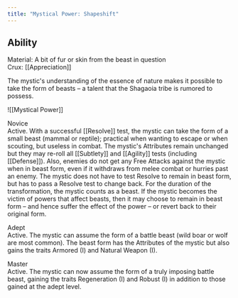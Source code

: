 ```yaml
---
title: "Mystical Power: Shapeshift"
---
```

## Ability
Material: A bit of fur or skin from the beast in question<br>Crux: [[Appreciation]]

The mystic's understanding of the essence of nature makes it possible to take the form of beasts – a talent that the Shagaoia tribe is rumored to possess.

![[Mystical Power]]

Novice<br>Active. With a successful [[Resolve]] test, the mystic can take the form of a small beast (mammal or reptile); practical when wanting to escape or when scouting, but useless in combat. The mystic's Attributes remain unchanged but they may re-roll all [[Subtlety]] and [[Agility]] tests (including [[Defense]]). Also, enemies do not get any Free Attacks against the mystic when in beast form, even if it withdraws from melee combat or hurries past an enemy. The mystic does not have to test Resolve to remain in beast form, but has to pass a Resolve test to change back. For the duration of the transformation, the mystic counts as a beast. If the mystic becomes the victim of powers that affect beasts, then it may choose to remain in beast form – and hence suffer the effect of the power – or revert back to their original form.

Adept<br>Active. The mystic can assume the form of a battle beast (wild boar or wolf are most common). The beast form has the Attributes of the mystic but also gains the traits Armored (I) and Natural Weapon (I).

Master<br>Active. The mystic can now assume the form of a truly imposing battle beast, gaining the traits Regeneration (I) and Robust (I) in addition to those gained at the adept level.